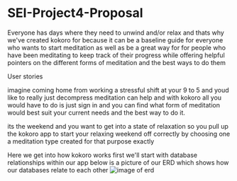 # SEI-Project4-Proposal
Everyone has days where they need to unwind and/or relax and thats why we've created kokoro for because it can be a baseline guide for everyone who wants to start meditation as well as be a great way for for people who have been meditating to keep track of their progress while offering helpful pointers on the different forms of meditation and the best ways to do them 

User stories
 
 imagine coming home from working a stressful shift at your 9 to 5 and youd like to really just decompress meditation can help and with kokoro all you would have to do is just sign in and you can find what form of meditation would best suit your current needs and the best way to do it.

its the weekend and you want to get into a state of relaxation so you pull up the kokoro app to start your relaxing weekend off correctly by choosing one a meditation type created for that purpose exactly 

Here we get into how kokoro works first we'll start with database relationships within our app below is a picture of our ERD which shows how our databases relate to each other 
![image of erd](https://imgur.com/lHtW03j)
